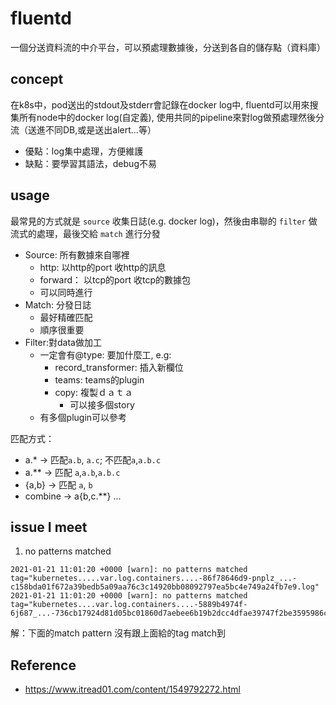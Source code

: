 # fluentd

一個分送資料流的中介平台，可以預處理數據後，分送到各自的儲存點（資料庫）

## concept

在k8s中，pod送出的stdout及stderr會記錄在docker log中, fluentd可以用來搜集所有node中的docker log(自定義), 使用共同的pipeline來對log做預處理然後分流（送進不同DB,或是送出alert...等）

- 優點：log集中處理，方便維護
- 缺點：要學習其語法，debug不易


## usage
最常見的方式就是 `source` 收集日誌(e.g. docker log)，然後由串聯的 `filter` 做流式的處理，最後交給 `match` 進行分發

- Source: 所有數據來自哪裡
	- http: 以http的port 收http的訊息
	- forward： 以tcp的port 收tcp的數據包
	- 可以同時進行
- Match: 分發日誌
	- 最好精確匹配
	- 順序很重要
- Filter:對data做加工
	- 一定會有@type: 要加什麼工, e.g:
		- record_transformer: 插入新欄位
		- teams: teams的plugin
		- copy: 複製ｄａｔａ
			- 可以接多個story
	- 有多個plugin可以參考
	
匹配方式：
- a.* -> 匹配`a.b`, `a.c`; 不匹配`a`,`a.b.c`
- a.** -> 匹配 `a`,`a.b`,`a.b.c`
- {a,b} -> 匹配 `a`, `b`
- combine -> a{b,c.**} ...

## issue I meet

1. no patterns matched
```
2021-01-21 11:01:20 +0000 [warn]: no patterns matched tag="kubernetes.....var.log.containers....-86f78646d9-pnplz_...-c158bda01f672a39bedb5a09aa76c3c14920bb08092797ea5bc4e749a24fb7e9.log"
2021-01-21 11:01:20 +0000 [warn]: no patterns matched tag="kubernetes....var.log.containers....-5889b4974f-6j687_...-736cb17924d81d05bc01860d7aebee6b19b2dcc4dfae39747f2be3595986c16e.log"
```
解：下面的match pattern 沒有跟上面給的tag match到

## Reference
- https://www.itread01.com/content/1549792272.html

